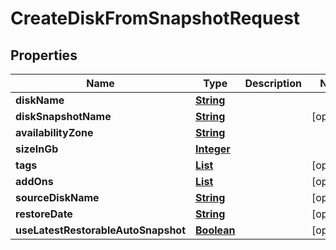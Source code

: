 

# CreateDiskFromSnapshotRequest


## Properties

| Name | Type | Description | Notes |
|------------ | ------------- | ------------- | -------------|
|**diskName** | [**String**](String.md) |  |  |
|**diskSnapshotName** | [**String**](String.md) |  |  [optional] |
|**availabilityZone** | [**String**](String.md) |  |  |
|**sizeInGb** | [**Integer**](Integer.md) |  |  |
|**tags** | [**List**](List.md) |  |  [optional] |
|**addOns** | [**List**](List.md) |  |  [optional] |
|**sourceDiskName** | [**String**](String.md) |  |  [optional] |
|**restoreDate** | [**String**](String.md) |  |  [optional] |
|**useLatestRestorableAutoSnapshot** | [**Boolean**](Boolean.md) |  |  [optional] |



